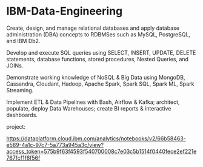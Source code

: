 # IBM-Data-Engineering

Create, design, and manage relational databases and apply database administration (DBA) concepts to RDBMSes such as MySQL, PostgreSQL, and IBM Db2. 

Develop and execute SQL queries using SELECT, INSERT, UPDATE, DELETE statements, database functions,  stored procedures, Nested Queries, and JOINs. 

Demonstrate working knowledge of NoSQL & Big Data using MongoDB, Cassandra, Cloudant, Hadoop, Apache Spark, Spark SQL, Spark ML, Spark Streaming. 

Implement ETL & Data Pipelines with Bash, Airflow & Kafka; architect, populate, deploy Data Warehouses; create BI reports & interactive dashboards. 



project:

https://dataplatform.cloud.ibm.com/analytics/notebooks/v2/66b58463-e589-4a1c-97c7-5a773a945a3c/view?access_token=575b9f63f4593f540700008c7e03c5b1514f0440fece2ef221e767fcf1f6f56f
